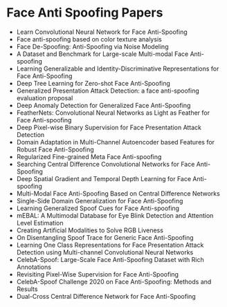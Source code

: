 # Face Anti Spoofing Papers

<ul>

                             

 <li><a target="_blank" href="https://github.com/manjunath5496/Face-Anti-Spoofing-Papers/blob/master/f(1).pdf" style="text-decoration:none;">Learn Convolutional Neural Network for Face Anti-Spoofing</a></li>

 <li><a target="_blank" href="https://github.com/manjunath5496/Face-Anti-Spoofing-Papers/blob/master/f(2).pdf" style="text-decoration:none;">Face anti-spoofing based on color texture analysis</a></li>

<li><a target="_blank" href="https://github.com/manjunath5496/Face-Anti-Spoofing-Papers/blob/master/f(3).pdf" style="text-decoration:none;">Face De-Spoofing: Anti-Spoofing via Noise Modeling</a></li>
 <li><a target="_blank" href="https://github.com/manjunath5496/Face-Anti-Spoofing-Papers/blob/master/f(4).pdf" style="text-decoration:none;">A Dataset and Benchmark for Large-scale Multi-modal Face Anti-spoofing</a></li>                              
<li><a target="_blank" href="https://github.com/manjunath5496/Face-Anti-Spoofing-Papers/blob/master/f(5).pdf" style="text-decoration:none;">Learning Generalizable and Identity-Discriminative Representations for Face Anti-Spoofing</a></li>
<li><a target="_blank" href="https://github.com/manjunath5496/Face-Anti-Spoofing-Papers/blob/master/f(6).pdf" style="text-decoration:none;">Deep Tree Learning for Zero-shot Face Anti-Spoofing</a></li>
 <li><a target="_blank" href="https://github.com/manjunath5496/Face-Anti-Spoofing-Papers/blob/master/f(7).pdf" style="text-decoration:none;">Generalized Presentation Attack Detection: a face anti-spoofing evaluation proposal</a></li>

 <li><a target="_blank" href="https://github.com/manjunath5496/Face-Anti-Spoofing-Papers/blob/master/f(8).pdf" style="text-decoration:none;"> Deep Anomaly Detection for Generalized Face Anti-Spoofing </a></li>
   <li><a target="_blank" href="https://github.com/manjunath5496/Face-Anti-Spoofing-Papers/blob/master/f(9).pdf" style="text-decoration:none;">FeatherNets: Convolutional Neural Networks as Light as Feather for Face Anti-spoofing</a></li>
  
   
 <li><a target="_blank" href="https://github.com/manjunath5496/Face-Anti-Spoofing-Papers/blob/master/f(10).pdf" style="text-decoration:none;">Deep Pixel-wise Binary Supervision for Face Presentation Attack Detection </a></li>                              
<li><a target="_blank" href="https://github.com/manjunath5496/Face-Anti-Spoofing-Papers/blob/master/f(11).pdf" style="text-decoration:none;">Domain Adaptation in Multi-Channel Autoencoder based Features for Robust Face Anti-Spoofing</a></li>
<li><a target="_blank" href="https://github.com/manjunath5496/Face-Anti-Spoofing-Papers/blob/master/f(12).pdf" style="text-decoration:none;">Regularized Fine-grained Meta Face Anti-spoofing</a></li>
<li><a target="_blank" href="https://github.com/manjunath5496/Face-Anti-Spoofing-Papers/blob/master/f(13).pdf" style="text-decoration:none;">Searching Central Difference Convolutional Networks for Face Anti-Spoofing</a></li>

<li><a target="_blank" href="https://github.com/manjunath5496/Face-Anti-Spoofing-Papers/blob/master/f(14).pdf" style="text-decoration:none;">Deep Spatial Gradient and Temporal Depth Learning for Face Anti-spoofing</a></li>
                              
<li><a target="_blank" href="https://github.com/manjunath5496/Face-Anti-Spoofing-Papers/blob/master/f(15).pdf" style="text-decoration:none;">Multi-Modal Face Anti-Spoofing Based on Central Difference Networks</a></li>

<li><a target="_blank" href="https://github.com/manjunath5496/Face-Anti-Spoofing-Papers/blob/master/f(16).pdf" style="text-decoration:none;">Single-Side Domain Generalization for Face Anti-Spoofing</a></li>

  <li><a target="_blank" href="https://github.com/manjunath5496/Face-Anti-Spoofing-Papers/blob/master/f(17).pdf" style="text-decoration:none;">Learning Generalized Spoof Cues for Face Anti-spoofing</a></li>   
  
<li><a target="_blank" href="https://github.com/manjunath5496/Face-Anti-Spoofing-Papers/blob/master/f(18).pdf" style="text-decoration:none;">mEBAL: A Multimodal Database for Eye Blink Detection and Attention Level Estimation</a></li> 

  
<li><a target="_blank" href="https://github.com/manjunath5496/Face-Anti-Spoofing-Papers/blob/master/f(19).pdf" style="text-decoration:none;">Creating Artificial Modalities to Solve RGB Liveness</a></li> 

<li><a target="_blank" href="https://github.com/manjunath5496/Face-Anti-Spoofing-Papers/blob/master/f(20).pdf" style="text-decoration:none;">On Disentangling Spoof Trace for Generic Face Anti-Spoofing</a></li>

<li><a target="_blank" href="https://github.com/manjunath5496/Face-Anti-Spoofing-Papers/blob/master/f(21).pdf" style="text-decoration:none;">Learning One Class Representations for Face Presentation Attack Detection using Multi-channel Convolutional Neural Networks</a></li>
<li><a target="_blank" href="https://github.com/manjunath5496/Face-Anti-Spoofing-Papers/blob/master/f(22).pdf" style="text-decoration:none;">CelebA-Spoof: Large-Scale Face Anti-Spoofing Dataset with Rich Annotations</a></li> 
 <li><a target="_blank" href="https://github.com/manjunath5496/Face-Anti-Spoofing-Papers/blob/master/f(23).pdf" style="text-decoration:none;">Revisiting Pixel-Wise Supervision for Face Anti-Spoofing</a></li> 
 

   <li><a target="_blank" href="https://github.com/manjunath5496/Face-Anti-Spoofing-Papers/blob/master/f(24).pdf" style="text-decoration:none;">CelebA-Spoof Challenge 2020 on Face Anti-Spoofing: Methods and Results</a></li>
 
   <li><a target="_blank" href="https://github.com/manjunath5496/Face-Anti-Spoofing-Papers/blob/master/f(25).pdf" style="text-decoration:none;">Dual-Cross Central Difference Network for Face Anti-Spoofing</a></li>                              
 </ul>
   
   
   
